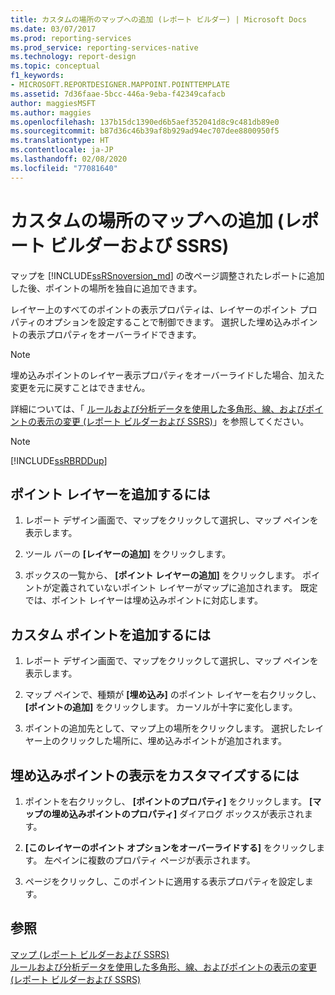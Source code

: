 ```yaml
---
title: カスタムの場所のマップへの追加 (レポート ビルダー) | Microsoft Docs
ms.date: 03/07/2017
ms.prod: reporting-services
ms.prod_service: reporting-services-native
ms.technology: report-design
ms.topic: conceptual
f1_keywords:
- MICROSOFT.REPORTDESIGNER.MAPPOINT.POINTTEMPLATE
ms.assetid: 7d36faae-5bcc-446a-9eba-f42349cafacb
author: maggiesMSFT
ms.author: maggies
ms.openlocfilehash: 137b15dc1390ed6b5aef352041d8c9c481db89e0
ms.sourcegitcommit: b87d36c46b39af8b929ad94ec707dee8800950f5
ms.translationtype: HT
ms.contentlocale: ja-JP
ms.lasthandoff: 02/08/2020
ms.locfileid: "77081640"
---
```

# <a name="add-custom-locations-to-a-map-report-builder-and-ssrs"></a>カスタムの場所のマップへの追加 (レポート ビルダーおよび SSRS)
  マップを [!INCLUDE[ssRSnoversion_md](../../includes/ssrsnoversion-md.md)] の改ページ調整されたレポートに追加した後、ポイントの場所を独自に追加できます。  
  
 レイヤー上のすべてのポイントの表示プロパティは、レイヤーのポイント プロパティのオプションを設定することで制御できます。 選択した埋め込みポイントの表示プロパティをオーバーライドできます。  
  
> [!NOTE]  
>  埋め込みポイントのレイヤー表示プロパティをオーバーライドした場合、加えた変更を元に戻すことはできません。  
  
 詳細については、「 [ルールおよび分析データを使用した多角形、線、およびポイントの表示の変更 &#40;レポート ビルダーおよび SSRS&#41;](../../reporting-services/report-design/vary-polygon-line-and-point-display-by-rules-and-analytical-data.md)」を参照してください。  
  
> [!NOTE]  
>  [!INCLUDE[ssRBRDDup](../../includes/ssrbrddup-md.md)]  
  
## <a name="to-add-a-point-layer"></a>ポイント レイヤーを追加するには  
  
1.  レポート デザイン画面で、マップをクリックして選択し、マップ ペインを表示します。  
  
2.  ツール バーの **[レイヤーの追加]** をクリックします。  
  
3.  ボックスの一覧から、 **[ポイント レイヤーの追加]** をクリックします。 ポイントが定義されていないポイント レイヤーがマップに追加されます。 既定では、ポイント レイヤーは埋め込みポイントに対応します。  
  
## <a name="to-add-a-custom-point"></a>カスタム ポイントを追加するには  
  
1.  レポート デザイン画面で、マップをクリックして選択し、マップ ペインを表示します。  
  
2.  マップ ペインで、種類が **[埋め込み]** のポイント レイヤーを右クリックし、 **[ポイントの追加]** をクリックします。 カーソルが十字に変化します。  
  
3.  ポイントの追加先として、マップ上の場所をクリックします。 選択したレイヤー上のクリックした場所に、埋め込みポイントが追加されます。  
  
## <a name="to-customize-the-display-for-an-embedded-point"></a>埋め込みポイントの表示をカスタマイズするには  
  
1.  ポイントを右クリックし、 **[ポイントのプロパティ]** をクリックします。 **[マップの埋め込みポイントのプロパティ]** ダイアログ ボックスが表示されます。  
  
2.  **[このレイヤーのポイント オプションをオーバーライドする]** をクリックします。 左ペインに複数のプロパティ ページが表示されます。  
  
3.  ページをクリックし、このポイントに適用する表示プロパティを設定します。  
  
## <a name="see-also"></a>参照  
 [マップ &#40;レポート ビルダーおよび SSRS&#41;](../../reporting-services/report-design/maps-report-builder-and-ssrs.md)   
 [ルールおよび分析データを使用した多角形、線、およびポイントの表示の変更 &#40;レポート ビルダーおよび SSRS&#41;](../../reporting-services/report-design/vary-polygon-line-and-point-display-by-rules-and-analytical-data.md)  
  
  

